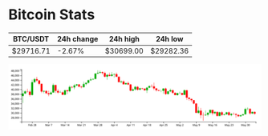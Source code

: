 # Bitcoin Stats

BTC/USDT|24h change|24h high|24h low|
|---|---|---|---|
|$29716.71|-2.67%|$30699.00|$29282.36|

<img src="./chart.svg">

